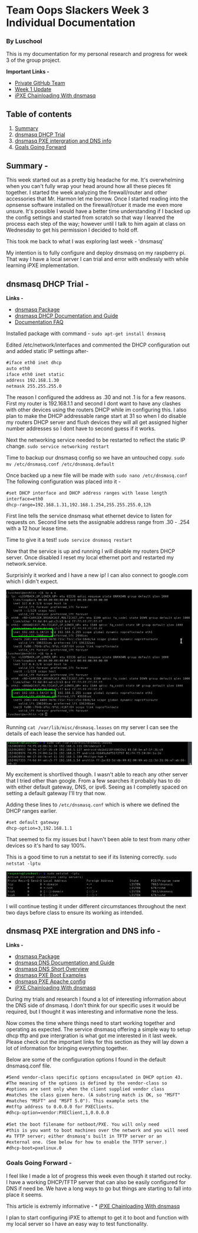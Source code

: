 # Team Oops Slackers Week 3 Individual Documentation
### By Luschool

This is my documentation for my personal research and progress for week 3 of the group project.

**Important Links -**
* [Private GitHub Team](https://github.com/orgs/FOSSClass/teams/oops-slackers)
* [Week 1 Update](https://github.com/luschool/oopsslackerstemp/blob/master/OopsSlackersWeek1Individual.md)
* [iPXE Chainloading With dnsmasq](https://qiita.com/arachan@github/items/666ca37e0d3d93c379a9)


## Table of contents
1. [Summary](#sum)
2. [dnsmasq DHCP Trial](#trial)
3. [dnsmasq PXE intergration and DNS info](#pxe)
4. [Goals Going Forward](#future)

<a name="sum"></a>

## Summary -  

This week started out as a pretty big headache for me. It's overwhelming when you can't fully
wrap your head around how all these pieces fit together. I started the week analyzing 
the firewall/router and other accessories that Mr. Harmon let me borrow. Once I started 
reading into the opnsense software installed on the firewall/rotuer it made me even 
more unsure. It's possible I would have a better time understanding if I backed up 
the config settings and started from scratch so that way I leanred the process
each step of the way; however until I talk to him again at class on Wednesday to get 
his permission I decided to hold off. 

This took me back to what I was exploring last week - 'dnsmasq'

My intention is to fully configure and deploy dnsmasq on my raspberry pi. That way I have a local 
server I can trial and error with endlessly with while learning iPXE implementation. 


<a name="trial"></a>

## dnsmasq DHCP Trial - 

**Links -**
* [dnsmasq Package](https://packages.debian.org/stretch/dnsmasq)
* [dnsmasq DHCP Documentation and Guide](https://www.raspberrypi.org/learning/networking-lessons/lesson-3/plan/)
* [Documentation FAQ](http://www.thekelleys.org.uk/dnsmasq/docs/FAQ)

Installed package with command -
`sudo apt-get install dnsmasq`

Edited /etc/network/interfaces and commented the DHCP configuration out and added static IP settings after-
```
#iface eth0 inet dhcp
auto eth0
iface eth0 inet static
address 192.168.1.30
netmask 255.255.255.0
```

The reason I configured the address as .30 and not .1 is for a few reasons. First my router is 192.168.1.1
and second I dont want to have any clashes with other devices using the routers DHCP while im configuring this.
I also plan to make the DHCP addressable range start at 31 so when I do disable my routers DHCP server
and flush devices they will all get assigned higher number addresses so I dont have to second guess if it works.

Next the networking service needed to be restarted to reflect the static IP change.
`sudo service networking restart`

Time to backup our dnsmasq config so we have an untouched copy. 
`sudo mv /etc/dnsmasq.conf /etc/dnsmasq.default`

Once backed up a new file will be made with `sudo nano /etc/dnsmasq.conf`
The following configuration was placed into it -
```
#set DHCP interface and DHCP address ranges with lease length
interface=eth0
dhcp-range=192.168.1.31,192.168.1.254,255.255.255.0,12h

```
First line tells the service dnsmasq what ethernet device to listen for requests on.
Second line sets the assignable address range from .30 - .254 with a 12 hour lease time. 

Time to give it a test! `sudo service dnsmasq restart`

Now that the service is up and running I will disable my routers DHCP server.
Once disabled I reset my local ethernet port and restarted my network.service.

Surprisinly it worked and I have a new ip! I can also connect to google.com which
I didn't expect.

![DHCPTEST](pics/DHCPTest1.png)

Running `cat /var/lib/misc/dnsmasq.leases` on my server I can see the details of each
lease the service has handed out. 

![leases](pics/leases.png)

My excitement is shortlived though. I wasn't able to reach any other server that I tried
other than google. From a few searches it probably has to do with either default gateway,
DNS, or ipv6. Seeing as I completly spaced on setting a default gateway I'll try that now.


Adding these lines to `/etc/dnsmasq.conf` which is where we defined the DHCP ranges earlier.
```
#set default gateway
dhcp-option=3,192.168.1.1
```

That seemed to fix my issues but I havn't been able to test from many other devices so it's
hard to say 100%.

This is a good time to run a netstat to see if its listening correctly. `sudo netstat -lptu`

![netstat](pics/Netstat.png)


I will continue testing it under different circumstances throughout the next two days 
before class to ensure its working as intended.

<a name="pxe"></a>

## dnsmasq PXE intergration and DNS info - 

**Links -**
* [dnsmasq Package](https://packages.debian.org/stretch/dnsmasq)
* [dnsmasq DNS Documentation and Guide](https://www.raspberrypi.org/learning/networking-lessons/lesson-4/plan/)
* [dnsmasq DNS Short Overview](https://www.linux.com/learn/dnsmasq-easy-lan-name-services)
* [dnsmasq PXE Boot Examples](https://www.richud.com/wiki/Network_iPXE_dnsmasq_Examples_PXE_BOOT)
* [dnsmasq PXE Apache config](http://backreference.org/2013/11/24/pxe-server-with-dnsmasq-apache-and-ipxe/)
* [iPXE Chainloading With dnsmasq](https://qiita.com/arachan@github/items/666ca37e0d3d93c379a9)

During my trials and research I found a lot of interesting information about the DNS side of dnsmasq.
I don't think for our specific uses it would be required, but I thought it was interesting and 
informative none the less.

Now comes the time where things need to start working together and operating as expected. The service
dnsmasq offering a simple way to setup dhcp tftp and pxe intergration is what got me interested in it last week.
Please check out the important links for this section as they will lay down a lot of information for bringing
everything together.

Below are some of the configuration options I found in the default dnsmasq.conf file.
```
#Send vendor-class specific options encapsulated in DHCP option 43.
#The meaning of the options is defined by the vendor-class so
#options are sent only when the client supplied vendor class
#matches the class given here. (A substring match is OK, so "MSFT"
#matches "MSFT" and "MSFT 5.0"). This example sets the
#mtftp address to 0.0.0.0 for PXEClients.
#dhcp-option=vendor:PXEClient,1,0.0.0.0

#Set the boot filename for netboot/PXE. You will only need
#this is you want to boot machines over the network and you will need
#a TFTP server; either dnsmasq's built in TFTP server or an
#external one. (See below for how to enable the TFTP server.)
#dhcp-boot=pxelinux.0
```


<a name="future"></a>

### Goals Going Forward -  

I feel like I made a lot of progress this week even though it started out rocky. I have a working DHCP/TFTP server
that can also be easily configured for DNS if need be. We have a long ways to go but things are starting
to fall into place it seems. 

This article is extremly informative - * [iPXE Chainloading With dnsmasq](https://qiita.com/arachan@github/items/666ca37e0d3d93c379a9)

I plan to start configuring iPXE to attempt to get it to boot and function with my local server so I 
have an easy way to test functionality. 
